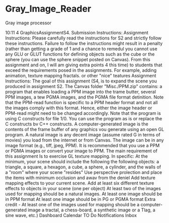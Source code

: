 # Gray_Image_Reader

Gray image processor

10:11 4
GraphicsAssignmentS4.
Submission Instructions:
Assignment Instructions:
Please carefully read the instructions for  S2 and strictly follow these
instructions. Failure to follow the instructions might result in a penalty (rather than
getting a grade of 1 and a chance to remedul
you cannot use any GLU or GLUT functions for defining objects such as the
cube or the sphere (you can use the sphere snippet posted on Canvas).
From this assignment and on, I will am giving extra points 4 this time) to students that exceed
the requirements posed in the assignments. For example, adding animation, texture mapping
fractals. or other "nice" teatures
Assignment Instructions:
The goal of this assignment (S4, is to expand the scene you produced in assignment S2.
The Canvas folder "Misc./PPM.zip" contains: a program that enables loading a PPM image into
the trame butter, several PPM images, a tew PGMA images, and the PGMA file format detinition.
Note that the PPM-read function is specific to a PPM header format and not all the images
comply with this format. Hence, either the image header or PPM-read might need to be
changed accordingly. Note that the program is using C constructs for file 1/0. You can use the
program as is or replace the C constructs bv C++ constructs.
A computer-generated image is the contents of the frame buffer of any graphics vou generate
using an open GL program.
A natural image is any decent image (assume rated G in terms of movies) you load from the
internet or from Canvas. The image can be in any image format (e.g., tiff, jpeg, PPM). It is
recommended that you use a PPM or PGMA images or convert your image to PPM.
The main requirement of this assignment Is to exercise GL texture mapping. In specific:
At the minimum, your scene should include the following the following objects: a triangle, a
square, a hexagon, a cube, a sphere, a cylinder, and the walls of a "room" where your
scene "resides"
Use perspective prolection and place the items with minimum occlusion and awav from the
deniel
Add texture mapping effects to your current scene.
Add at least six different texture effects to objects in your scene (one per object)
At least two of the images used for mapping should be a natural images.
At least one image should be in PPM format
At least one image should be in PG or PGMA format
Extra credit - At least one of the images used for mapping should be a
computer-generated image a tractal, a chess-board, a synthetic image or a
Tlag, a sine wave, etc.)
Dashboard
Calendar
TO Do
Notifications
Inbox
